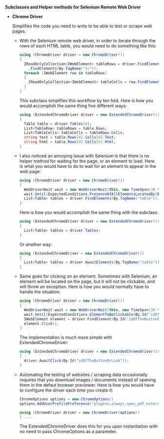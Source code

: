 <b>Subclasses and Helper methods for Selenium Remote Web Driver</b>

* <b>Chrome Driver</b>

  Simplifies the code you need to write to be able to test or scrape web pages.
  * With the Selenium remote web driver, in order to iterate through the rows of each HTML table,
    you would need to do something like this:
    ```CS
    using (ChromeDriver driver = new ChromeDriver())
    {
      IReadOnlyCollection<IWebElement> tableRows = driver.FindElement(By.TagName("table))
        .FindElements(By.TagName("tr"));
      foreach (IWebElement row in tableRows)
      {
        IReadOnlyCollection<IWebElement> tableCells = row.FindElements(By.TagName("td"));
      }
    }
    ```
  
    This subclass simplifies this workflow by ten fold. Here is how you would accomplish the same 
    thing five different ways:
    ```CS
    using (ExtendedChromeDriver driver = new ExtendedChromeDriver())
    {
      Table table = driver.Tables[0];
      List<TableRow> tableRows = table.Rows;
      List<TableCells> tableCells = tableRows.Cells;
      string text = table.Rows[0].Cells[0].Text;
      string html = table.Rows[0].Cells[0].Html;
    }
    ```
  * I also noticed an annoying issue with Selenium is that there is no helper method for waiting for the 
    page, or an element to load. Here is what you would have to do to wait for an element to appear in the web page:
    ```CS
    using (ChromeDriver driver = new ChromeDriver())
    {
      WebDriverWait wait = new WebDriverWait(this, new TimeSpan(30 * TimeSpan.TicksPerSecond));
      wait.Until(ExpectedConditions.PresenceOfAllElementsLocatedBy(By.TagName("table")));
      List<Table> tables = driver.FindElements(By.TagName("table")).ToList();
    }
    ```
  
    Here is how you would accomplish the same thing with the subclass:
    ```CS
    using (ExtendedChromeDriver driver = new ExtendedChromeDriver())
    {
      List<Table> tables = driver.Tables;
    }
    ```
  
    Or another way:
    ```CS
    using (ExtendedChromeDriver = new ExtendedChromeDriver())
    {
      List<Table> tables = driver.AwaitElements(By.TagName("table"));
    }
    ```
  
  * Same goes for clicking on an element. Sometimes with Selenium, an element will be located 
    on the page, but it will not be clickable, and will throw an exception.
    Here is how you would normally have to handle the situation:
    ```CS
    using (ChromeDriver driver = new ChromeDriver())
    {
      WebDriverWait wait = new WebDriverWait(this, new TimeSpan(30 * TimeSpan.TicksPerSecond));
      wait.Until(ExpectedConditions.ElementToBeClickable(By.Id("idOfTheButtonOrLink")));
      IWebElement element = driver.FindElement(By.Id("idOfTheButtonOrLink")));
      element.Click();
    }
    ```
    The implementation is much more simple with ExtendedChromeDriver:
    ```CS
    using (ExtendedChromeDriver driver = new ExtendedChromeDriver())
    {
      driver.AwaitClick(By.Id("idOfTheButtonOrLink"));
    }
    ```
    
  * Automating the testing of websites / scraping data occasionally requires that you download
    images / documents instead of opening them in the defaut browser previewer.
    Here is how you would have to configure the driver each time you create it:
    ```CS
    ChromeOptions options = new ChromeOptions()
    options.AddUserProfilePreference("plugins.always_open_pdf_externally", true);
    
    using (ChromeDriver driver = new ChromeDriver(options))
    { ....
    ```
    
    The ExtendedChromeDriver does this for you upon instantiation with no need to pass ChromeOptions
    as a parameter.
  
